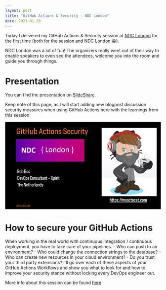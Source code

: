 ```yaml
---
layout: post
title: "GitHub Actions & Security - NDC London"
date: 2021-01-28
---
```


Today I delivered my GitHub Actions & Security session at [NDC London](https://ndc-london.com/agenda/how-to-secure-your-github-actions-0vd4/0gnrspzjdmb) for the first time (both for the session and NDC London 😁). 

NDC London was a lot of fun! The organizers really went out of their way to enable speakers to even see the attendees, welcome you into the room and guide you through things.

# Presentation
You can find the presentation on [SlideShare](https://www.slideshare.net/RobBos10/github-actions-security).

Keep note of this page, as I will start adding new blogpost discussion security measures when using GitHub Actions here with the learnings from this session.

![SlideShare image of the presentation](/images/20210128/20210128_01_SlideShare.png)

# How to secure your GitHub Actions

When working in the real world with continuous integration / continuous deployment, you have to take care of your pipelines. - Who can push to an environment? - Who could change the connection strings to the database? - Who can create new resources in your cloud environment? - Do you trust your third party extensions? I'll go over each of these aspects of your GitHub Actions Workflows and show you what to look for and how to improve your security stance without locking every DevOps engineer out.

More info about this session can be found [here](https://sessionize.com/s/RobBos/how_to_secure_your_github_actions/36976)